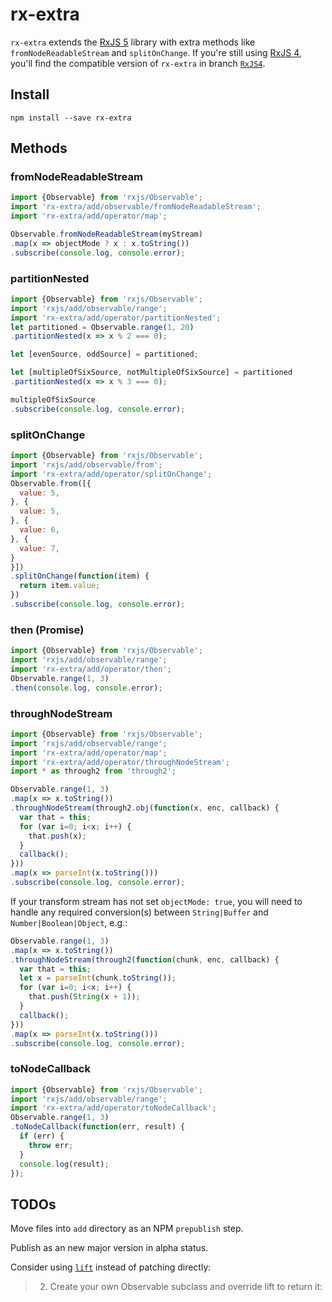 # rx-extra

`rx-extra` extends the [RxJS 5](https://github.com/ReactiveX/rxjs) library with extra methods like `fromNodeReadableStream` and `splitOnChange`. If you're still using [RxJS 4](https://github.com/Reactive-Extensions/RxJS), you'll find the compatible version of `rx-extra` in branch [`RxJS4`](https://github.com/ariutta/rx-extra/tree/RxJS4).

## Install

`npm install --save rx-extra`

## Methods

### fromNodeReadableStream
```js
import {Observable} from 'rxjs/Observable';
import 'rx-extra/add/observable/fromNodeReadableStream';
import 'rx-extra/add/operator/map';

Observable.fromNodeReadableStream(myStream)
.map(x => objectMode ? x : x.toString())
.subscribe(console.log, console.error);
```

### partitionNested
```js
import {Observable} from 'rxjs/Observable';
import 'rxjs/add/observable/range';
import 'rx-extra/add/operator/partitionNested';
let partitioned = Observable.range(1, 20)
.partitionNested(x => x % 2 === 0);

let [evenSource, oddSource] = partitioned;

let [multipleOfSixSource, notMultipleOfSixSource] = partitioned
.partitionNested(x => x % 3 === 0);

multipleOfSixSource
.subscribe(console.log, console.error);
```

### splitOnChange
```js
import {Observable} from 'rxjs/Observable';
import 'rxjs/add/observable/from';
import 'rx-extra/add/operator/splitOnChange';
Observable.from([{
  value: 5,
}, {
  value: 5,
}, {
  value: 6,
}, {
  value: 7,
}
}])
.splitOnChange(function(item) {
  return item.value;
})
.subscribe(console.log, console.error);
```

### then (Promise)
```js
import {Observable} from 'rxjs/Observable';
import 'rxjs/add/observable/range';
import 'rx-extra/add/operator/then';
Observable.range(1, 3)
.then(console.log, console.error);
```

### throughNodeStream
```js
import {Observable} from 'rxjs/Observable';
import 'rxjs/add/observable/range';
import 'rx-extra/add/operator/map';
import 'rx-extra/add/operator/throughNodeStream';
import * as through2 from 'through2';

Observable.range(1, 3)
.map(x => x.toString())
.throughNodeStream(through2.obj(function(x, enc, callback) {
  var that = this;
  for (var i=0; i<x; i++) {
    that.push(x);
  }
  callback();
}))
.map(x => parseInt(x.toString()))
.subscribe(console.log, console.error);
```

If your transform stream has not set `objectMode: true`, you will need to handle
any required conversion(s) between `String|Buffer` and `Number|Boolean|Object`, e.g.:

```js
Observable.range(1, 3)
.map(x => x.toString())
.throughNodeStream(through2(function(chunk, enc, callback) {
  var that = this;
  let x = parseInt(chunk.toString());
  for (var i=0; i<x; i++) {
    that.push(String(x + 1));
  }
  callback();
}))
.map(x => parseInt(x.toString()))
.subscribe(console.log, console.error);
```

### toNodeCallback
```js
import {Observable} from 'rxjs/Observable';
import 'rxjs/add/observable/range';
import 'rx-extra/add/operator/toNodeCallback';
Observable.range(1, 3)
.toNodeCallback(function(err, result) {
  if (err) {
    throw err;
  }
  console.log(result);
});
```

## TODOs

Move files into `add` directory as an NPM `prepublish` step.

Publish as an new major version in alpha status.

Consider using [`lift`](https://github.com/ReactiveX/RxJS/blob/master/doc/operator-creation.md) instead of patching directly:

> 2) Create your own Observable subclass and override lift to return it:
